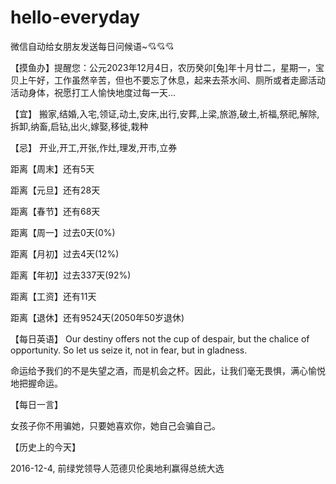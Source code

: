 # hello-everyday
微信自动给女朋友发送每日问候语~💘💘💘

【摸鱼办】提醒您：公元2023年12月4日，农历癸卯[兔]年十月廿二，星期一，宝贝上午好，工作虽然辛苦，但也不要忘了休息，起来去茶水间、厕所或者走廊活动活动身体，祝愿打工人愉快地度过每一天...

【宜】 搬家,结婚,入宅,领证,动土,安床,出行,安葬,上梁,旅游,破土,祈福,祭祀,解除,拆卸,纳畜,启钻,出火,嫁娶,移徙,栽种

【忌】 开业,开工,开张,作灶,理发,开市,立券

距离【周末】还有5天

距离【元旦】还有28天

距离【春节】还有68天

距离【周一】过去0天(0%)

距离【月初】过去4天(12%) 

距离【年初】过去337天(92%)

距离【工资】还有11天

距离【退休】还有9524天(2050年50岁退休)

【每日英语】
Our destiny offers not the cup of despair, but the chalice of opportunity. So let us seize it, not in fear, but in gladness.

命运给予我们的不是失望之酒，而是机会之杯。因此，让我们毫无畏惧，满心愉悦地把握命运。

【每日一言】

女孩子你不用骗她，只要她喜欢你，她自己会骗自己。

【历史上的今天】

2016-12-4, 前绿党领导人范德贝伦奥地利赢得总统大选
